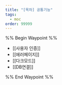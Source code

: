```yaml
---
title: "[목차] 공통기능"
tags:
  - moc
order: 99999
---
```

%% Begin Waypoint %%
- [[사용자 인증]]
- [[에러페이지]]
- [[다크모드]]
- [[DB연결]]

%% End Waypoint %%